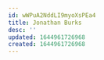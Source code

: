 ```yaml
---
id: wWPuA2NddLI9myoXsPEa4
title: Jonathan Burks
desc: ''
updated: 1644961726968
created: 1644961726968
---
```


